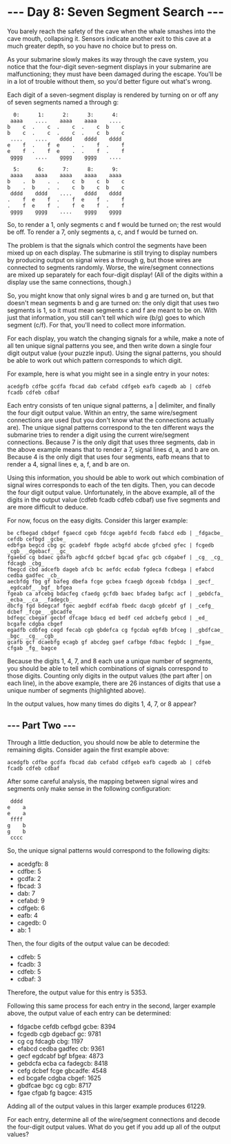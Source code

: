 # --- Day 8: Seven Segment Search ---

You barely reach the safety of the cave when the whale smashes into the cave mouth, collapsing it. Sensors indicate another exit to this cave at a much greater depth, so you have no choice but to press on.

As your submarine slowly makes its way through the cave system, you notice that the four-digit seven-segment displays in your submarine are malfunctioning; they must have been damaged during the escape. You'll be in a lot of trouble without them, so you'd better figure out what's wrong.

Each digit of a seven-segment display is rendered by turning on or off any of seven segments named a through g:

```
  0:      1:      2:      3:      4:
 aaaa    ....    aaaa    aaaa    ....
b    c  .    c  .    c  .    c  b    c
b    c  .    c  .    c  .    c  b    c
 ....    ....    dddd    dddd    dddd
e    f  .    f  e    .  .    f  .    f
e    f  .    f  e    .  .    f  .    f
 gggg    ....    gggg    gggg    ....

  5:      6:      7:      8:      9:
 aaaa    aaaa    aaaa    aaaa    aaaa
b    .  b    .  .    c  b    c  b    c
b    .  b    .  .    c  b    c  b    c
 dddd    dddd    ....    dddd    dddd
.    f  e    f  .    f  e    f  .    f
.    f  e    f  .    f  e    f  .    f
 gggg    gggg    ....    gggg    gggg
```

So, to render a 1, only segments c and f would be turned on; the rest would be off. To render a 7, only segments a, c, and f would be turned on.

The problem is that the signals which control the segments have been mixed up on each display. The submarine is still trying to display numbers by producing output on signal wires a through g, but those wires are connected to segments randomly. Worse, the wire/segment connections are mixed up separately for each four-digit display! (All of the digits within a display use the same connections, though.)

So, you might know that only signal wires b and g are turned on, but that doesn't mean segments b and g are turned on: the only digit that uses two segments is 1, so it must mean segments c and f are meant to be on. With just that information, you still can't tell which wire (b/g) goes to which segment (c/f). For that, you'll need to collect more information.

For each display, you watch the changing signals for a while, make a note of all ten unique signal patterns you see, and then write down a single four digit output value (your puzzle input). Using the signal patterns, you should be able to work out which pattern corresponds to which digit.

For example, here is what you might see in a single entry in your notes:

```
acedgfb cdfbe gcdfa fbcad dab cefabd cdfgeb eafb cagedb ab | cdfeb fcadb cdfeb cdbaf
```

Each entry consists of ten unique signal patterns, a | delimiter, and finally the four digit output value. Within an entry, the same wire/segment connections are used (but you don't know what the connections actually are). The unique signal patterns correspond to the ten different ways the submarine tries to render a digit using the current wire/segment connections. Because 7 is the only digit that uses three segments, dab in the above example means that to render a 7, signal lines d, a, and b are on. Because 4 is the only digit that uses four segments, eafb means that to render a 4, signal lines e, a, f, and b are on.

Using this information, you should be able to work out which combination of signal wires corresponds to each of the ten digits. Then, you can decode the four digit output value. Unfortunately, in the above example, all of the digits in the output value (cdfeb fcadb cdfeb cdbaf) use five segments and are more difficult to deduce.

For now, focus on the easy digits. Consider this larger example:

```
be cfbegad cbdgef fgaecd cgeb fdcge agebfd fecdb fabcd edb | _fdgacbe_ cefdb cefbgd _gcbe_
edbfga begcd cbg gc gcadebf fbgde acbgfd abcde gfcbed gfec | fcgedb _cgb_ _dgebacf_ _gc_
fgaebd cg bdaec gdafb agbcfd gdcbef bgcad gfac gcb cdgabef | _cg_ _cg_ fdcagb _cbg_
fbegcd cbd adcefb dageb afcb bc aefdc ecdab fgdeca fcdbega | efabcd cedba gadfec _cb_
aecbfdg fbg gf bafeg dbefa fcge gcbea fcaegb dgceab fcbdga | _gecf_ _egdcabf_ _bgf_ bfgea
fgeab ca afcebg bdacfeg cfaedg gcfdb baec bfadeg bafgc acf | _gebdcfa_ _ecba_ _ca_ _fadegcb_
dbcfg fgd bdegcaf fgec aegbdf ecdfab fbedc dacgb gdcebf gf | _cefg_ dcbef _fcge_ _gbcadfe_
bdfegc cbegaf gecbf dfcage bdacg ed bedf ced adcbefg gebcd | _ed_ bcgafe cdgba cbgef
egadfb cdbfeg cegd fecab cgb gbdefca cg fgcdab egfdb bfceg | _gbdfcae_ _bgc_ _cg_ _cgb_
gcafb gcf dcaebfg ecagb gf abcdeg gaef cafbge fdbac fegbdc | _fgae_ cfgab _fg_ bagce
```

Because the digits 1, 4, 7, and 8 each use a unique number of segments, you should be able to tell which combinations of signals correspond to those digits. Counting only digits in the output values (the part after | on each line), in the above example, there are 26 instances of digits that use a unique number of segments (highlighted above).

In the output values, how many times do digits 1, 4, 7, or 8 appear?

## --- Part Two ---

Through a little deduction, you should now be able to determine the remaining digits. Consider again the first example above:

```
acedgfb cdfbe gcdfa fbcad dab cefabd cdfgeb eafb cagedb ab | cdfeb fcadb cdfeb cdbaf
```

After some careful analysis, the mapping between signal wires and segments only make sense in the following configuration:

```
 dddd
e    a
e    a
 ffff
g    b
g    b
 cccc
```

So, the unique signal patterns would correspond to the following digits:

  *  acedgfb: 8
  *  cdfbe: 5
  *  gcdfa: 2
  *  fbcad: 3
  *  dab: 7
  *  cefabd: 9
  *  cdfgeb: 6
  *  eafb: 4
  *  cagedb: 0
  *  ab: 1

Then, the four digits of the output value can be decoded:

  *  cdfeb: 5
  *  fcadb: 3
  *  cdfeb: 5
  *  cdbaf: 3

Therefore, the output value for this entry is 5353.

Following this same process for each entry in the second, larger example above, the output value of each entry can be determined:

  *  fdgacbe cefdb cefbgd gcbe: 8394
  *  fcgedb cgb dgebacf gc: 9781
  *  cg cg fdcagb cbg: 1197
  *  efabcd cedba gadfec cb: 9361
  *  gecf egdcabf bgf bfgea: 4873
  *  gebdcfa ecba ca fadegcb: 8418
  *  cefg dcbef fcge gbcadfe: 4548
  *  ed bcgafe cdgba cbgef: 1625
  *  gbdfcae bgc cg cgb: 8717
  *  fgae cfgab fg bagce: 4315

Adding all of the output values in this larger example produces 61229.

For each entry, determine all of the wire/segment connections and decode the four-digit output values. What do you get if you add up all of the output values?
